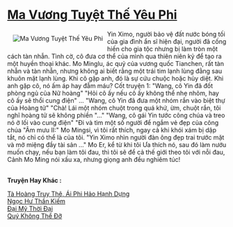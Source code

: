 <a href="https://truyentiki.com/ma-vuong-tuyet-the-yeu-phi.30810/" title="Ma Vương Tuyệt Thế Yêu Phi"><h1>Ma Vương Tuyệt Thế Yêu Phi</h1></a><div style="display:table"><img align="right" style="float: left; padding: 10px;" src="https://truyentiki.com/a/img/str/src/30810.jpg" alt="Ma Vương Tuyệt Thế Yêu Phi">Yin Ximo, người bảo vệ đất nước bóng tối của gia đình ẩn sĩ hiện đại, người đã cống hiến cho gia tộc nhưng bị làm tròn một cách tàn nhẫn. Tình cờ, cô đưa cơ thể của mình qua thiên niên kỷ để tạo ra một huyền thoại khác. Mo Minglu, ác quỷ của vương quốc Tianchen, rất tàn nhẫn và tàn nhẫn, nhưng không ai biết rằng một trái tim lạnh lùng đằng sau khuôn mặt lạnh lùng. Khi cô gặp anh, đó là sự cứu chuộc hoặc hủy diệt. Khi anh gặp cô, nó ấm áp hay đẫm máu? Cốt truyện 1: "Wang, cô Yin đã đốt phòng ngủ của Nữ hoàng" "Hỏi cô ấy nếu cô ấy không thể nhẹ nhõm, hay cô ấy sẽ thổi cung điện" ... "Wang, cô Yin đã đưa một nhóm rắn vào biệt thự của Hoàng tử" "Chà! Lái một nhóm chuột trong quá khứ, ừm, chuột rắn, tôi nghĩ hoàng tử sẽ không phiền "..." "Wang, cô gái Yin tước công chúa và treo nó ở lối vào cung điện" "Đi và tìm một số người để ngắm vẻ đẹp của công chúa "Âm mưu II:" Mo Mingsi, vì tôi rất thích, ngay cả khi khói xám bị dập tắt, nó chỉ có thể là của tôi. "Yin Ximo nhìn người đàn ông đẹp trai trước mặt và mở miệng đầy tài sản ..." Mo Er, kể từ khi tôi Ưa thích nó, sau đó làm nướu muốn chạy, nếu bạn làm tôi đau, thì tôi sẽ để cả thế giới theo tôi với nỗi đau, Cảnh Mo Ming nói xấu xa, nhưng giọng anh đều nghiêm túc!</div><p><br><b>Truyện Hay Khác :</b></p><a href="https://truyentiki.com/ta-hoang-truy-the-ai-phi-hao-hanh-dung.30809/" alt="Tà Hoàng Truy Thê, Ái Phi Hảo Hạnh Dựng">Tà Hoàng Truy Thê, Ái Phi Hảo Hạnh Dựng</a><br/><a href="https://github.com/nownovels/truyenhay/tree/master/truyenhay/30539/README.md" alt="Ngọc Hư Thần Kiếm">Ngọc Hư Thần Kiếm</a><br/><a href="https://github.com/nownovels/truyenhay/tree/master/truyenhay/30801/README.md" alt="Đại Mỹ Thời Đại">Đại Mỹ Thời Đại</a><br/><a href="https://github.com/nownovels/truyenhay/tree/master/truyenhay/30551/README.md" alt="Quý Không Thể Đỡ">Quý Không Thể Đỡ</a><br/>